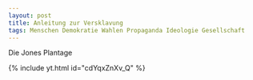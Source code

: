 ```yaml
---
layout: post
title: Anleitung zur Versklavung
tags: Menschen Demokratie Wahlen Propaganda Ideologie Gesellschaft
---
```

Die Jones Plantage

{% include yt.html id="cdYqxZnXv_Q" %}
